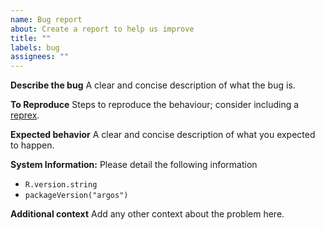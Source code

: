```yaml
---
name: Bug report
about: Create a report to help us improve
title: ""
labels: bug
assignees: ""
---
```


**Describe the bug**
A clear and concise description of what the bug is.

**To Reproduce**
Steps to reproduce the behaviour; consider including a [reprex](https://github.com/tidyverse/reprex).

**Expected behavior**
A clear and concise description of what you expected to happen.

**System Information:**
Please detail the following information
- `R.version.string`
- `packageVersion("argos")`

**Additional context**
Add any other context about the problem here.
